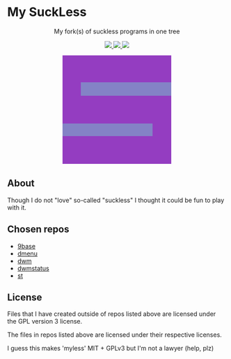 # My SuckLess

<p align="center">
    My fork(s) of suckless programs in one tree
</p>

<p align="center">
    <a href="https://gitlab.com/xgqt/mysless/pipelines">
        <img src="https://gitlab.com/xgqt/mysless/badges/master/pipeline.svg">
    </a>
    <a href="https://gitlab.com/xgqt/mysless/commits/master.atom">
        <img src="https://img.shields.io/badge/feed-atom-orange.svg">
    </a>
    <a href="./LICENSE">
        <img src="https://img.shields.io/badge/license-GPLv3-blue.svg">
    </a>
</p>

<p align="center">
    <a href="https://gitlab.com/xgqt/mysless">
        <img src="./mysless.png">
    </a>
</p>


## About

Though I do not "love" so-called "suckless" I thought it could be fun to play with it.


## Chosen repos

- [9base](https://git.suckless.org/9base)
- [dmenu](https://git.suckless.org/dmenu)
- [dwm](https://git.suckless.org/dwm)
- [dwmstatus](https://git.suckless.org/dwmstatus)
- [st](https://git.suckless.org/st)


## License

Files that I have created outside of repos listed above are licensed under the GPL version 3 license.

The files in repos listed above are licensed under their respective licenses.

I guess this makes 'myless' MIT + GPLv3 but I'm not a lawyer (help, plz)
